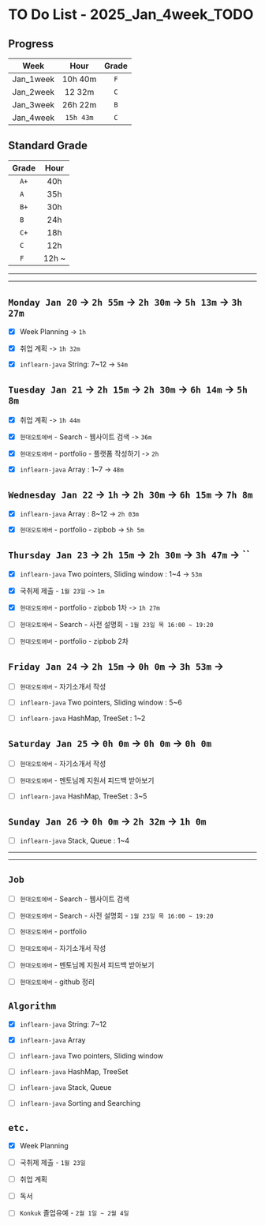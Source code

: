 # TO Do List - 2025_Jan_4week_TODO

## Progress
| Week | Hour | Grade |
|:---:|:---:|:---:|
|Jan_1week|10h 40m|`F`|
|Jan_2week|12 32m|`C`|
|Jan_3week|26h 22m|`B`|
|Jan_4week|`15h 43m`|`C`|


## Standard Grade
| Grade | Hour |
|:---:|:---:|
|`A+`|40h|
|`A `|35h|
|`B+`|30h|
|`B `|24h|
|`C+`|18h|
|`C `|12h|
|`F `|12h ~|


---
---

## `Monday Jan 20` -> `2h 55m` -> `2h 30m` -> `5h 13m` -> `3h 27m`
- [x] Week Planning -> `1h`
- [x] 취업 계획 -> `1h 32m`
- [x] `inflearn-java` String: 7~12 -> `54m`


## `Tuesday Jan 21` -> `2h 15m` -> `2h 30m` -> `6h 14m` -> `5h 8m`
- [x] 취업 계획 -> `1h 44m`
- [x] `현대오토에버` - Search - 웹사이트 검색 -> `36m`
- [x] `현대오토에버` - portfolio - 플랫폼 작성하기 -> `2h`
- [x] `inflearn-java` Array : 1~7 -> `48m`


## `Wednesday Jan 22` -> `1h` -> `2h 30m` -> `6h 15m` -> `7h 8m`
- [x] `inflearn-java` Array : 8~12 -> `2h 03m`
- [x] `현대오토에버` - portfolio - zipbob -> `5h 5m`

 
## `Thursday Jan 23` -> `2h 15m` -> `2h 30m` -> `3h 47m` -> ``
- [x] `inflearn-java` Two pointers, Sliding window : 1~4 -> `53m`
- [x] 국취제 제출 - `1월 23일` -> `1m`
- [x] `현대오토에버` - portfolio - zipbob 1차 -> `1h 27m`
- [ ] `현대오토에버` - Search - 사전 설명회 - `1월 23일 목 16:00 ~ 19:20`
- [ ] `현대오토에버` - portfolio - zipbob 2차


## `Friday Jan 24` -> `2h 15m` -> `0h 0m` -> `3h 53m` -> 
- [ ] `현대오토에버` - 자기소개서 작성
- [ ] `inflearn-java` Two pointers, Sliding window : 5~6
- [ ] `inflearn-java` HashMap, TreeSet : 1~2


## `Saturday Jan 25` -> `0h 0m` -> `0h 0m` -> `0h 0m`
- [ ] `현대오토에버` - 자기소개서 작성
- [ ] `현대오토에버` - 멘토님께 지원서 피드백 받아보기
- [ ] `inflearn-java` HashMap, TreeSet : 3~5


## `Sunday Jan 26` -> `0h 0m` -> `2h 32m` -> `1h 0m`
- [ ] `inflearn-java` Stack, Queue : 1~4


---
---
## `Job`
- [ ] `현대오토에버` - Search - 웹사이트 검색
- [ ] `현대오토에버` - Search - 사전 설명회 - `1월 23일 목 16:00 ~ 19:20`
- [ ] `현대오토에버` - portfolio
- [ ] `현대오토에버` - 자기소개서 작성
- [ ] `현대오토에버` - 멘토님께 지원서 피드백 받아보기
- [ ] `현대오토에버` - github 정리


## `Algorithm`
- [x] `inflearn-java` String: 7~12
- [x] `inflearn-java` Array
- [ ] `inflearn-java` Two pointers, Sliding window
- [ ] `inflearn-java` HashMap, TreeSet
- [ ] `inflearn-java` Stack, Queue
- [ ] `inflearn-java` Sorting and Searching


## `etc.`
- [x] Week Planning
- [ ] 국취제 제출 - `1월 23일`
- [ ] 취업 계획
- [ ] 독서 
- [ ] `Konkuk` 졸업유예 - `2월 1일 ~ 2월 4일`



<!-- ## `Spring`
- [ ] `Cloud Native Spring In Action` -->


<!-- 
## `Java`
## `OPIc`
## `토익` 
-->






